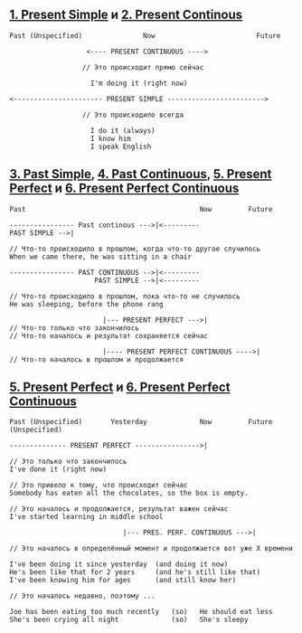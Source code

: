 ## [1. Present Simple](1.%20Present%20Simple.md) и [2. Present Continous](2.%20Present%20Continous.md) 

```
Past (Unspecified)               Now                         Future

	               <---- PRESENT CONTINUOUS ---->
	               
		          // Это происходит прямо сейчас
		          
					I'm doing it (right now)
			      
<---------------------- PRESENT SIMPLE ------------------------>

			      // Это происходило всегда
			      
				    I do it (always)
					I know him
					I speak English
```

## [3. Past Simple](3.%20Past%20Simple.md), [4. Past Continuous](4.%20Past%20Continuous.md), [5. Present Perfect](5.%20Present%20Perfect.md) и [6. Present Perfect Continuous](6.%20Present%20Perfect%20Continuous.md)

```
Past                                           Now         Future

---------------- Past continous --->|<---------
PAST SIMPLE -->|        

// Что-то происходило в прошлом, когда что-то другое случилось
When we came there, he was sitting in a chair

---------------- PAST CONTINUOUS -->|<---------
					 PAST SIMPLE -->|<--------- 
					 
// Что-то происходило в прошлом, пока что-то не случилось
He was sleeping, before the phone rang

	                   |--- PRESENT PERFECT --->|
// Что-то только что закончилось
// Что-то началось и результат сохраняется сейчас 

					   |---- PRESENT PERFECT CONTINUOUS ---->|
// Что-то началось в прошлом и продолжается
```

## [5. Present Perfect](5.%20Present%20Perfect.md) и [6. Present Perfect Continuous](6.%20Present%20Perfect%20Continuous.md)

```
Past (Unspecified)       Yesterday             Now         Future (Unspecified)

-------------- PRESENT PERFECT ---------------->|

// Это только что закончилось
I've done it (right now)

// Это привело к тому, что происходит сейчас
Somebody has eaten all the chocolates, so the box is empty.

// Это началось и продолжается, результат важен сейчас
I've started learning in middle school
							 
							|--- PRES. PERF. CONTINUOUS --->| 
							
// Это началось в определённый момент и продолжается вот уже Х времени

I've been doing it since yesterday  (and doing it now)
He's been like that for 2 years     (and he's still like that)
I've been knowing him for ages      (and still know her)

// Это началось недавно, поэтому ...

Joe has been eating too much recently   (so)   He should eat less
She's been crying all night             (so)   She's sleepy
```